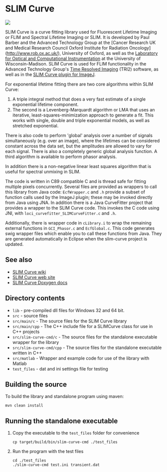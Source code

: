 # SLIM Curve
[![](https://travis-ci.org/slim-curve/slim-curve.svg?branch=java-lib)](https://travis-ci.org/slim-curve/slim-curve)

SLIM Curve is a curve fitting library used for Fluorescent Lifetime Imaging or
FLIM and Spectral Lifetime Imaging or SLIM.  It is developed by Paul Barber and
the Advanced Technology Group at the [Cancer Research UK and Medical Research
Council Oxford Institute for Radiation Oncology] (http://www.rob.ox.ac.uk/),
University of Oxford, as well as the [Laboratory for Optical and Computational
Instrumentation](http://loci.wisc.edu/) at the University of Wisconsin-Madison.
SLIM Curve is used for FLIM functionality in the Advanced Technology
Group's [Time Resolved Imaging](https://www.assembla.com/spaces/ATD_TRI/wiki)
(TRI2) software, as well as in the [SLIM Curve plugin for
ImageJ](http://fiji.sc/SLIM_Curve).

For exponential lifetime fitting there are two core algorithms within SLIM
Curve:

1. A triple integral method that does a very fast estimate of a single
   exponential lifetime component.
2. The second is a Levenberg-Marquardt algorithm or LMA that uses an iterative,
   least-squares-minimization approach to generate a fit. This works with
   single, double and triple exponential models, as well as stretched
   exponential.

There is also code to perform 'global' analysis over a number of signals
simultaneously (e.g. over an image), where the lifetimes can be considered
constant across the data set, but the amplitudes are allowed to vary for each
signal. There is also a completely generic global analysis function. A third
algorithm is available to perform phasor analysis.

In addition there is a non-negative linear least squares algorithm that is
useful for spectral unmixing in SLIM.

The code is written in C89 compatible C and is thread safe for fitting multiple
pixels concurrently. Several files are provided as wrappers to call this
library from Java code: `EcfWrapper.c` and `.h` provide a subset of function
calls used by the ImageJ plugin; these may be invoked directly from Java using
JNA. In addition there is a Java CurveFitter project that provides a wrapper to
the SLIM Curve code. This invokes the C code using JNI, with
`loci_curvefitter_SLIMCurveFitter.c` and `.h`.

Additionally, there is wrapper code in `cLibrary.i` to wrap the remaining external
functions in `GCI_Phasor.c` and `EcfGlobal.c`.  This code generates swig wrapper files 
which enable you to call these functions from Java.  They are generated 
automatically in Eclipse when the slim-curve project is updated.

## See also

* [SLIM Curve wiki](https://github.com/slim-curve/slim-curve/wiki)
* [SLIM Curve web site](https://slim-curve.github.io/)
* [SLIM Curve Doxygen docs](http://code.imagej.net/slim-curve/html/)

## Directory contents

* `lib` - pre-compiled dll files for Windows 32 and 64 bit.
* `src` - source files
* `src/main/c` - The source files for the SLIM Curve library
* `src/main/cpp` - The C++ include file for a SLIMCurve class for use in C++ projects
* `src/slim-curve-cmd/c` - The source files for the standalone executable wrapper for the library
* `src/slim-curve-cmd/cpp` - The source files for the standalone executable written in C++
* `src/matlab` - Wrapper and example code for use of the library with Matlab
* `test_files` - dat and ini settings file for testing

## Building the source

To build the library and standalone program using maven:

  ```
  mvn clean install
  ```

## Running the standalone executable

1.  Copy the executable to the `test_files` folder for convenience

    ```
    cp target/build/bin/slim-curve-cmd ./test_files
    ```

2.  Run the program with the test files

    ```
    cd ./test_files
    ./slim-curve-cmd test.ini transient.dat
    ```
